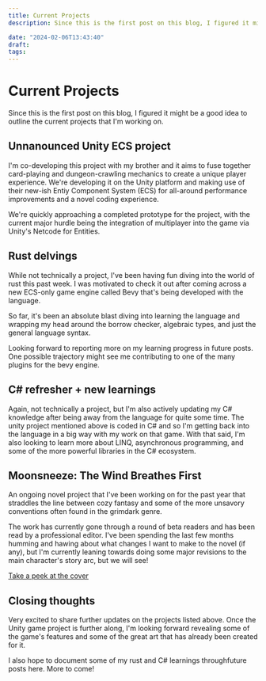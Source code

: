 ```yaml
---
title: Current Projects 
description: Since this is the first post on this blog, I figured it might be a good idea to outline the current projects that I'm working on.

date: "2024-02-06T13:43:40"
draft: 
tags: 
---
```

# Current Projects

Since this is the first post on this blog, I figured it might be a good idea to outline the current projects that I'm working on.

## Unnanounced Unity ECS project

I'm co-developing this project with my brother and it aims to fuse together card-playing and dungeon-crawling mechanics to create a unique player experience. We're developing it on the Unity platform and making use of their new-ish Entiy Component System (ECS) for all-around performance improvements and a novel coding experience.

We're quickly approaching a completed prototype for the project, with the current major hurdle being the integration of multiplayer into the game via Unity's Netcode for Entities.

## Rust delvings

While not technically a project, I've been having fun diving into the world of rust this past week. I was motivated to check it out after coming across a new ECS-only game engine called Bevy  that's being developed with the language.

So far, it's been an absolute blast diving into learning the language and wrapping my head around the borrow checker, algebraic types, and just the general language syntax.

Looking forward to reporting more on my learning progress in future posts. One possible trajectory might see me contributing to one of the many plugins for the bevy engine.

## C# refresher + new learnings

Again, not technically a project, but I'm also actively updating my C# knowledge after being away from the language for quite some time. The unity project mentioned above is coded in C# and so I'm getting back into the language in a big way with my work on that game. With that said, I'm also looking to learn more about LINQ, asynchronous programming, and some of the more powerful libraries in the C# ecosystem.

## Moonsneeze: The Wind Breathes First

An ongoing novel project that I've been working on for the past year that straddles the line between cozy fantasy and some of the more unsavory conventions often found in the grimdark genre. 

The work has currently gone through a round of beta readers and has been read by a professional editor. I've been spending the last few months humming and hawing about what changes I want to make to the novel (if any), but I'm currently leaning towards doing some major revisions to the main character's story arc, but we will see!

[Take a peek at the cover](https://moonsneeze.com/wp-content/uploads/2023/04/Cover_sample.jpg)

## Closing thoughts

Very excited to share further updates on the projects listed above. Once the Unity game project is further along, I'm looking forward revealing some of the game's features and some of the great art that has already been created for it.

I also hope to document some of my rust and C# learnings throughfuture posts here. More to come!

